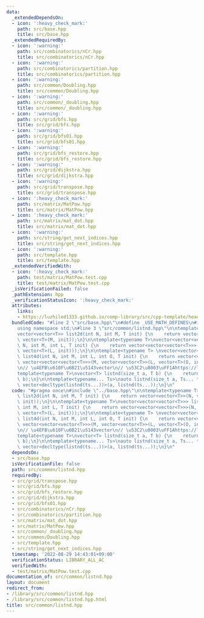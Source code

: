 ```yaml
---
data:
  _extendedDependsOn:
  - icon: ':heavy_check_mark:'
    path: src/base.hpp
    title: src/base.hpp
  _extendedRequiredBy:
  - icon: ':warning:'
    path: src/combinatorics/nCr.hpp
    title: src/combinatorics/nCr.hpp
  - icon: ':warning:'
    path: src/combinatorics/partition.hpp
    title: src/combinatorics/partition.hpp
  - icon: ':warning:'
    path: src/common/Doubling.hpp
    title: src/common/Doubling.hpp
  - icon: ':warning:'
    path: src/common/_doubling.hpp
    title: src/common/_doubling.hpp
  - icon: ':warning:'
    path: src/grid/bfs.hpp
    title: src/grid/bfs.hpp
  - icon: ':warning:'
    path: src/grid/bfs01.hpp
    title: src/grid/bfs01.hpp
  - icon: ':warning:'
    path: src/grid/bfs_restore.hpp
    title: src/grid/bfs_restore.hpp
  - icon: ':warning:'
    path: src/grid/dijkstra.hpp
    title: src/grid/dijkstra.hpp
  - icon: ':warning:'
    path: src/grid/transpose.hpp
    title: src/grid/transpose.hpp
  - icon: ':heavy_check_mark:'
    path: src/matrix/MatPow.hpp
    title: src/matrix/MatPow.hpp
  - icon: ':heavy_check_mark:'
    path: src/matrix/mat_dot.hpp
    title: src/matrix/mat_dot.hpp
  - icon: ':warning:'
    path: src/string/get_next_indices.hpp
    title: src/string/get_next_indices.hpp
  - icon: ':warning:'
    path: src/template.hpp
    title: src/template.hpp
  _extendedVerifiedWith:
  - icon: ':heavy_check_mark:'
    path: test/matrix/MatPow.test.cpp
    title: test/matrix/MatPow.test.cpp
  _isVerificationFailed: false
  _pathExtension: hpp
  _verificationStatusIcon: ':heavy_check_mark:'
  attributes:
    links:
    - https://luzhiled1333.github.io/comp-library/src/cpp-template/header/make-vector.hpp
  bundledCode: "#line 2 \"src/base.hpp\"\n#define _USE_MATH_DEFINES\n#include <bits/stdc++.h>\n\
    using namespace std;\n#line 3 \"src/common/listnd.hpp\"\n\ntemplate<typename T>\n\
    vector<vector<T>> list2d(int N, int M, T init) {\n    return vector<vector<T>>(N,\
    \ vector<T>(M, init));\n}\n\ntemplate<typename T>\nvector<vector<vector<T>>> list3d(int\
    \ N, int M, int L, T init) {\n    return vector<vector<vector<T>>>(N, vector<vector<T>>(M,\
    \ vector<T>(L, init)));\n}\n\ntemplate<typename T> \nvector<vector<vector<vector<T>>>>\
    \ list4d(int N, int M, int L, int O, T init) {\n    return vector<vector<vector<vector<T>>>>(N,\
    \ vector<vector<vector<T>>>(M, vector<vector<T>>(L, vector<T>(O, init))));\n}\n\
    \n// \u4EFB\u610F\u6B21\u5143vector\n// \u53C2\u8003\uFF1Ahttps://luzhiled1333.github.io/comp-library/src/cpp-template/header/make-vector.hpp\n\
    template<typename T>\nvector<T> listnd(size_t a, T b) {\n    return vector<T>(a,\
    \ b);\n}\n\ntemplate<typename... Ts>\nauto listnd(size_t a, Ts... ts) {\n    return\
    \ vector<decltype(listnd(ts...))>(a, listnd(ts...));\n}\n"
  code: "#pragma once\n#include \"../base.hpp\"\n\ntemplate<typename T>\nvector<vector<T>>\
    \ list2d(int N, int M, T init) {\n    return vector<vector<T>>(N, vector<T>(M,\
    \ init));\n}\n\ntemplate<typename T>\nvector<vector<vector<T>>> list3d(int N,\
    \ int M, int L, T init) {\n    return vector<vector<vector<T>>>(N, vector<vector<T>>(M,\
    \ vector<T>(L, init)));\n}\n\ntemplate<typename T> \nvector<vector<vector<vector<T>>>>\
    \ list4d(int N, int M, int L, int O, T init) {\n    return vector<vector<vector<vector<T>>>>(N,\
    \ vector<vector<vector<T>>>(M, vector<vector<T>>(L, vector<T>(O, init))));\n}\n\
    \n// \u4EFB\u610F\u6B21\u5143vector\n// \u53C2\u8003\uFF1Ahttps://luzhiled1333.github.io/comp-library/src/cpp-template/header/make-vector.hpp\n\
    template<typename T>\nvector<T> listnd(size_t a, T b) {\n    return vector<T>(a,\
    \ b);\n}\n\ntemplate<typename... Ts>\nauto listnd(size_t a, Ts... ts) {\n    return\
    \ vector<decltype(listnd(ts...))>(a, listnd(ts...));\n}\n"
  dependsOn:
  - src/base.hpp
  isVerificationFile: false
  path: src/common/listnd.hpp
  requiredBy:
  - src/grid/transpose.hpp
  - src/grid/bfs.hpp
  - src/grid/bfs_restore.hpp
  - src/grid/dijkstra.hpp
  - src/grid/bfs01.hpp
  - src/combinatorics/nCr.hpp
  - src/combinatorics/partition.hpp
  - src/matrix/mat_dot.hpp
  - src/matrix/MatPow.hpp
  - src/common/_doubling.hpp
  - src/common/Doubling.hpp
  - src/template.hpp
  - src/string/get_next_indices.hpp
  timestamp: '2022-08-29 14:43:01+09:00'
  verificationStatus: LIBRARY_ALL_AC
  verifiedWith:
  - test/matrix/MatPow.test.cpp
documentation_of: src/common/listnd.hpp
layout: document
redirect_from:
- /library/src/common/listnd.hpp
- /library/src/common/listnd.hpp.html
title: src/common/listnd.hpp
---
```


